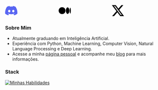 <div style="display: grid; grid-template-columns: repeat(3, 1fr); gap: 20px;">
    <a href="" title="Social Media"><img src="https://raw.githubusercontent.com/CLorant/readme-social-icons/main/large/colored/discord.svg" alt="Discord" width="40"></a><a href="" title="Medium"><img src="https://raw.githubusercontent.com/CLorant/readme-social-icons/main/large/colored/medium.svg" alt="Medium" width="40"></a><a href="" title="X"><img src="https://raw.githubusercontent.com/CLorant/readme-social-icons/main/large/colored/twitter-x.svg" alt="X" width="40"></a>
</div>

### Sobre Mim
- Atualmente graduando em Inteligência Artificial.
- Experiência com Python, Machine Learning, Computer Vision, Natural Language Processing e Deep Learning.
- Acesse a minha [página pessoal](https://lucasdnoronha.github.io/site-pessoal/) e acompanhe meu [blog](https://medium.com/@lucasdiasnoronha1) para mais informações.

### Stack
[![Minhas Habilidades](https://skillicons.dev/icons?i=azure,aws,docker,git,githubactions,jenkins,py,vim,anaconda,bash,linux,opencv,pytorch,sklearn,tensorflow)](https://skillicons.dev)
